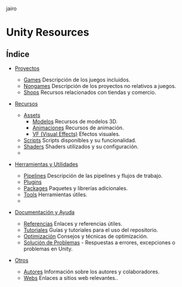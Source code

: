 jairo 
# Unity Resources
 
## Índice
- [Proyectos](Proyectos)
  - [Games](Proyectos/Games) Descripción de los juegos incluidos.
  - [Nongames](Proyectos/NonGames) Descripción de los proyectos no relativos a juegos.
  - [Shops](Proyectos/Shops) Recursos relacionados con tiendas y comercio.
  
- [Recursos](Recursos)
  - [Assets](Recursos/Assets)
    - [Modelos](#modelos) Recursos de modelos 3D.
    - [Animaciones](#animaciones) Recursos de animación.
    - [VF (Visual Effects)](#vf-visual-effects) Efectos visuales.
  - [Scripts](Recursos/Scripts) Scripts disponibles y su funcionalidad.
  - [Shaders](Recursos/Shaders) Shaders utilizados y su configuración.
  - 
- [Herramientas y Utilidades](Herramientas_y_Utilidades)
  - [Pipelines](Herramientas_y_Utilidades/Pipelines) Descripción de las pipelines y flujos de trabajo.
  - [Plugins](Herramientas_y_Utilidades/Plugins)
  - [Packages](Herramientas_y_Utilidades/Packages) Paquetes y librerías adicionales.
  - [Tools](Herramientas_y_Utilidades/Tools) Herramientas útiles.
  - 
- [Documentación y Ayuda](Documentacion_y_Ayuda)
  - [Referencias](Documentacion_y_Ayuda/Referencias) Enlaces y referencias útiles.
  - [Tutoriales](Documentacion_y_Ayuda/Tutorials) Guías y tutoriales para el uso del repositorio.
  - [Optimización](Documentacion_y_Ayuda/Optimizacion) Consejos y técnicas de optimización.
  - [Solución de Problemas](https://github.com/Endarren/Unity_Resources/tree/master/Troubleshooting) - Respuestas a errores, excepciones o problemas en Unity.

- [Otros](#otros)
  - [Autores](Otros/Autores) Información sobre los autores y colaboradores.
  - [Webs](Otros/Webs) Enlaces a sitios web relevantes..
